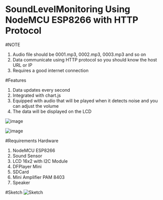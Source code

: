 # SoundLevelMonitoring Using NodeMCU ESP8266 with HTTP Protocol

#NOTE
  1. Audio file should be 0001.mp3, 0002.mp3, 0003.mp3 and so on
  2. Data communicate using HTTP protocol so you should know the host URL or IP
  3. Requires a good internet connection
  
#Features
  1. Data updates every second
  2. Integrated with chart.js
  3. Equipped with audio that will be played when it detects noise and you can adjust the volume
  4. The data will be displayed on the LCD  
  
  ![image](https://user-images.githubusercontent.com/38678926/229403872-75a8d8eb-f5f2-42e4-9789-6110f757628b.png)
  
  ![image](https://user-images.githubusercontent.com/38678926/229403452-1ed9cad1-fbfc-4f6e-af89-01b111374deb.png)


#Requirements Hardware
  1. NodeMCU ESP8266
  2. Sound Sensor
  3. LCD 16x2 with I2C Module
  4. DFPlayer Mini
  5. SDCard
  6. Mini Amplifier PAM 8403
  7. Speaker
  
#Sketch
  ![Sketch](https://user-images.githubusercontent.com/38678926/229401733-131971cf-a526-43af-8a95-87f994269a28.png)
  
